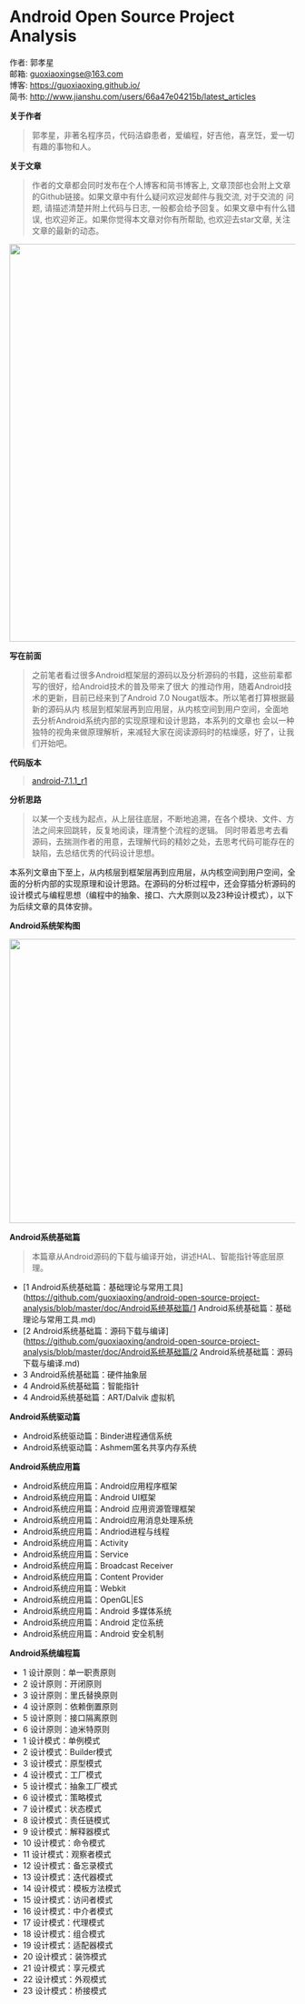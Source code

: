 # Android Open Source Project Analysis

作者: 郭孝星<br/>
邮箱: guoxiaoxingse@163.com<br/>
博客: https://guoxiaoxing.github.io/<br/>
简书: http://www.jianshu.com/users/66a47e04215b/latest_articles<br/>

**关于作者**

>郭孝星，非著名程序员，代码洁癖患者，爱编程，好吉他，喜烹饪，爱一切有趣的事物和人。

**关于文章**

>作者的文章都会同时发布在个人博客和简书博客上, 文章顶部也会附上文章的Github链接。如果文章中有什么疑问欢迎发邮件与我交流, 对于交流的
问题, 请描述清楚并附上代码与日志, 一般都会给予回复。如果文章中有什么错误, 也欢迎斧正。如果你觉得本文章对你有所帮助, 也欢迎去star文章,
关注文章的最新的动态。

<img src="https://github.com/guoxiaoxing/android-framework-source-code-analysis/raw/master/art/android_7_nougat.jpg" width="700"/>

**写在前面**

>之前笔者看过很多Android框架层的源码以及分析源码的书籍，这些前辈都写的很好，给Android技术的普及带来了很大
的推动作用，随着Android技术的更新，目前已经来到了Android 7.0 Nougat版本。所以笔者打算根据最新的源码从内
核层到框架层再到应用层，从内核空间到用户空间，全面地去分析Android系统内部的实现原理和设计思路，本系列的文章也
会以一种独特的视角来做原理解析，来减轻大家在阅读源码时的枯燥感，好了，让我们开始吧。

**代码版本**

>[android-7.1.1_r1](https://source.android.com/source/build-numbers.html#source-code-tags-and-builds)

**分析思路**

>以某一个支线为起点，从上层往底层，不断地追溯，在各个模块、文件、方法之间来回跳转，反复地阅读，理清整个流程的逻辑。
同时带着思考去看源码，去揣测作者的用意，去理解代码的精妙之处，去思考代码可能存在的缺陷，去总结优秀的代码设计思想。

本系列文章由下至上，从内核层到框架层再到应用层，从内核空间到用户空间，全面的分析内部的实现原理和设计思路。在源码的分析过程中，还会穿插分析源码的
设计模式与编程思想（编程中的抽象、接口、六大原则以及23种设计模式），以下为后续文章的具体安排。

**Android系统架构图**

<img src="https://github.com/guoxiaoxing/android-framework-source-code-analysis/raw/master/art/android_system_architecture.jpg" width="700" height="500"/>

**Android系统基础篇**

>本篇章从Android源码的下载与编译开始，讲述HAL、智能指针等底层原理。

- [1 Android系统基础篇：基础理论与常用工具](https://github.com/guoxiaoxing/android-open-source-project-analysis/blob/master/doc/Android系统基础篇/1 Android系统基础篇：基础理论与常用工具.md)
- [2 Android系统基础篇：源码下载与编译](https://github.com/guoxiaoxing/android-open-source-project-analysis/blob/master/doc/Android系统基础篇/2 Android系统基础篇：源码下载与编译.md)
- 3 Android系统基础篇：硬件抽象层
- 4 Android系统基础篇：智能指针
- 4 Android系统基础篇：ART/Dalvik 虚拟机

**Android系统驱动篇**

- Android系统驱动篇：Binder进程通信系统
- Android系统驱动篇：Ashmem匿名共享内存系统

**Android系统应用篇**

- Android系统应用篇：Android应用程序框架
- Android系统应用篇：Android UI框架
- Android系统应用篇：Android 应用资源管理框架
- Android系统应用篇：Android应用消息处理系统
- Android系统应用篇：Andriod进程与线程
- Android系统应用篇：Activity
- Android系统应用篇：Service
- Android系统应用篇：Broadcast Receiver
- Android系统应用篇：Content Provider
- Android系统应用篇：Webkit
- Android系统应用篇：OpenGL|ES
- Android系统应用篇：Android 多媒体系统
- Android系统应用篇：Android 定位系统
- Android系统应用篇：Android 安全机制

**Android系统编程篇**

- 1 设计原则：单一职责原则
- 2 设计原则：开闭原则
- 3 设计原则：里氏替换原则
- 4 设计原则：依赖倒置原则
- 5 设计原则：接口隔离原则
- 6 设计原则：迪米特原则
- 1 设计模式：单例模式
- 2 设计模式：Builder模式
- 3 设计模式：原型模式
- 4 设计模式：工厂模式
- 5 设计模式：抽象工厂模式
- 6 设计模式：策略模式
- 7 设计模式：状态模式
- 8 设计模式：责任链模式
- 9 设计模式：解释器模式
- 10 设计模式：命令模式
- 11 设计模式：观察者模式
- 12 设计模式：备忘录模式
- 13 设计模式：迭代器模式
- 14 设计模式：模板方法模式
- 15 设计模式：访问者模式
- 16 设计模式：中介者模式
- 17 设计模式：代理模式
- 18 设计模式：组合模式
- 19 设计模式：适配器模式
- 20 设计模式：装饰模式
- 21 设计模式：享元模式
- 22 设计模式：外观模式
- 23 设计模式：桥接模式
